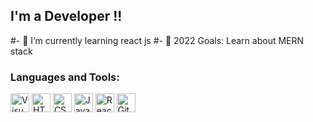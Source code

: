 

## I'm a Developer !!

#- 🌱 I’m currently learning react js
#- 🥅 2022 Goals: Learn about MERN stack




### Languages and Tools:
<div>
  
  <img alt="Visual Studio Code" width="30px"  src="https://cdn.jsdelivr.net/gh/devicons/devicon/icons/vscode/vscode-original.svg" />
  <img alt="HTML5" width="30px"   src="https://cdn.jsdelivr.net/gh/devicons/devicon/icons/html5/html5-original.svg"  />
  <img alt="CSS3"  width="30px"   src="https://cdn.jsdelivr.net/gh/devicons/devicon/icons/css3/css3-original.svg" />
  <img alt="JavaScript"  width="30px"   src="https://cdn.jsdelivr.net/gh/devicons/devicon/icons/javascript/javascript-original.svg" />
  <img alt="React" width="30px"   display;"flex"  src="https://cdn.jsdelivr.net/gh/devicons/devicon/icons/react/react-original.svg" />
  <img alt="GitHub"  width="30px"   src="https://user-images.githubusercontent.com/3369400/139447912-e0f43f33-6d9f-45f8-be46-2df5bbc91289.png" />

<div/>

